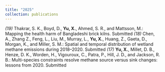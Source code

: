 ```yaml
---
title: "2025"
collection: publications
---
```

_(19)_ Thakrar, S. K., Boyd, D., **Yu, X.**, Ahmed, S. R., and Mattsson, M.: Mapping the health harm of Bangladeshi brick kilns. Submitted
_(18)_ Chen, A., Zhang Z., Feng, L., Liu, M., Murray, L., **Yu, X.**, Huang, Z., Gaeta, D., Morgan, K., and Miller, S. M.: Spatial and temporal distribution of wetland methane emissions during 2018–2020. Submitted
_(17)_ **Yu, X.**, Millet, D. B., Henze, D. K., Worden, H., Vigouroux, C., Patra, P., Hill, J. D., and Jackson, R. B.: Multi-species constraints resolve methane source versus sink changes: lessons from 2020. Submitted
